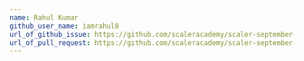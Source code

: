 ```yaml
---
name: Rahul Kumar
github_user_name: iamrahul8
url_of_github_issue: https://github.com/scaleracademy/scaler-september-open-source-challenge/issues/105
url_of_pull_request: https://github.com/scaleracademy/scaler-september-open-source-challenge/pull/539
---
```

